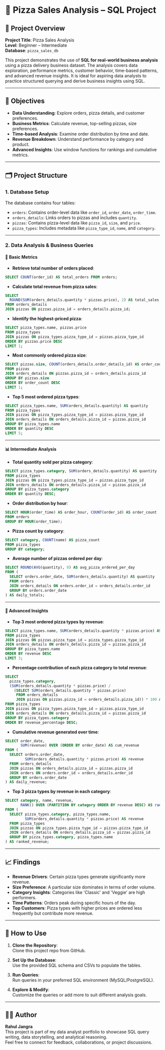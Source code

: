 
# 🍕 Pizza Sales Analysis – SQL Project

## 📌 Project Overview

**Project Title**: Pizza Sales Analysis  
**Level**: Beginner – Intermediate  
**Database**: `pizza_sales_db`

This project demonstrates the use of **SQL for real-world business analysis** using a pizza delivery business dataset. The analysis covers data exploration, performance metrics, customer behavior, time-based patterns, and advanced revenue insights. It is ideal for aspiring data analysts to practice structured querying and derive business insights using SQL.

---

## 🎯 Objectives

- **Data Understanding**: Explore orders, pizza details, and customer preferences.
- **Business Metrics**: Calculate revenue, top-selling pizzas, size preferences.
- **Time-based Analysis**: Examine order distribution by time and date.
- **Revenue Breakdown**: Understand performance by category and product.
- **Advanced Insights**: Use window functions for rankings and cumulative metrics.

---

## 🗂 Project Structure

### 1. Database Setup

The database contains four tables:

- `orders`: Contains order-level data like `order_id`, `order_date`, `order_time`.
- `orders_details`: Links orders to pizzas and includes `quantity`.
- `pizzas`: Contains pizza-level data like `pizza_id`, `size`, and `price`.
- `pizza_types`: Includes metadata like `pizza_type_id`, `name`, and `category`.

---

### 2. Data Analysis & Business Queries

#### 🔢 Basic Metrics

- **Retrieve total number of orders placed**:
```sql
SELECT COUNT(order_id) AS total_orders FROM orders;
```

- **Calculate total revenue from pizza sales**:
```sql
SELECT 
  ROUND(SUM(orders_details.quantity * pizzas.price), 2) AS total_sales
FROM orders_details
JOIN pizzas ON pizzas.pizza_id = orders_details.pizza_id;
```

- **Identify the highest-priced pizza**:
```sql
SELECT pizza_types.name, pizzas.price
FROM pizza_types
JOIN pizzas ON pizza_types.pizza_type_id = pizzas.pizza_type_id
ORDER BY pizzas.price DESC
LIMIT 1;
```

- **Most commonly ordered pizza size**:
```sql
SELECT pizzas.size, COUNT(orders_details.order_details_id) AS order_count
FROM pizzas
JOIN orders_details ON pizzas.pizza_id = orders_details.pizza_id
GROUP BY pizzas.size
ORDER BY order_count DESC
LIMIT 1;
```

- **Top 5 most ordered pizza types**:
```sql
SELECT pizza_types.name, SUM(orders_details.quantity) AS quantity
FROM pizza_types
JOIN pizzas ON pizza_types.pizza_type_id = pizzas.pizza_type_id
JOIN orders_details ON orders_details.pizza_id = pizzas.pizza_id
GROUP BY pizza_types.name
ORDER BY quantity DESC
LIMIT 5;
```

---

#### 📊 Intermediate Analysis

- **Total quantity sold per pizza category**:
```sql
SELECT pizza_types.category, SUM(orders_details.quantity) AS quantity
FROM pizza_types
JOIN pizzas ON pizza_types.pizza_type_id = pizzas.pizza_type_id
JOIN orders_details ON orders_details.pizza_id = pizzas.pizza_id
GROUP BY pizza_types.category
ORDER BY quantity DESC;
```

- **Order distribution by hour**:
```sql
SELECT HOUR(order_time) AS order_hour, COUNT(order_id) AS order_count
FROM orders
GROUP BY HOUR(order_time);
```

- **Pizza count by category**:
```sql
SELECT category, COUNT(name) AS pizza_count
FROM pizza_types
GROUP BY category;
```

- **Average number of pizzas ordered per day**:
```sql
SELECT ROUND(AVG(quantity), 0) AS avg_pizza_ordered_per_day
FROM (
  SELECT orders.order_date, SUM(orders_details.quantity) AS quantity
  FROM orders
  JOIN orders_details ON orders.order_id = orders_details.order_id
  GROUP BY orders.order_date
) AS daily_totals;
```

---

#### 🧠 Advanced Insights

- **Top 3 most ordered pizza types by revenue**:
```sql
SELECT pizza_types.name, SUM(orders_details.quantity * pizzas.price) AS revenue
FROM pizza_types
JOIN pizzas ON pizzas.pizza_type_id = pizza_types.pizza_type_id
JOIN orders_details ON orders_details.pizza_id = pizzas.pizza_id
GROUP BY pizza_types.name
ORDER BY revenue DESC
LIMIT 3;
```

- **Percentage contribution of each pizza category to total revenue**:
```sql
SELECT 
  pizza_types.category,
  (SUM(orders_details.quantity * pizzas.price) / 
    (SELECT SUM(orders_details.quantity * pizzas.price)
     FROM orders_details
     JOIN pizzas ON pizzas.pizza_id = orders_details.pizza_id)) * 100 AS revenue_percentage
FROM pizza_types
JOIN pizzas ON pizza_types.pizza_type_id = pizzas.pizza_type_id
JOIN orders_details ON orders_details.pizza_id = pizzas.pizza_id
GROUP BY pizza_types.category
ORDER BY revenue_percentage DESC;
```

- **Cumulative revenue generated over time**:
```sql
SELECT order_date,
       SUM(revenue) OVER (ORDER BY order_date) AS cum_revenue
FROM (
  SELECT orders.order_date,
         SUM(orders_details.quantity * pizzas.price) AS revenue
  FROM orders_details
  JOIN pizzas ON orders_details.pizza_id = pizzas.pizza_id
  JOIN orders ON orders.order_id = orders_details.order_id
  GROUP BY orders.order_date
) AS daily_revenue;
```

- **Top 3 pizza types by revenue in each category**:
```sql
SELECT category, name, revenue,
       RANK() OVER (PARTITION BY category ORDER BY revenue DESC) AS rank
FROM (
  SELECT pizza_types.category, pizza_types.name,
         SUM(orders_details.quantity * pizzas.price) AS revenue
  FROM pizza_types
  JOIN pizzas ON pizza_types.pizza_type_id = pizzas.pizza_type_id
  JOIN orders_details ON orders_details.pizza_id = pizzas.pizza_id
  GROUP BY pizza_types.category, pizza_types.name
) AS ranked_revenue;
```

---

## 📈 Findings

- **Revenue Drivers**: Certain pizza types generate significantly more revenue.
- **Size Preference**: A particular size dominates in terms of order volume.
- **Category Insights**: Categories like 'Classic' and 'Veggie' are high performers.
- **Time Patterns**: Orders peak during specific hours of the day.
- **Top Customers**: Pizza types with higher prices are ordered less frequently but contribute more revenue.

---

## 🧪 How to Use

1. **Clone the Repository**:  
   Clone this project repo from GitHub.

2. **Set Up the Database**:  
   Use the provided SQL schema and CSVs to populate the tables.

3. **Run Queries**:  
   Run queries in your preferred SQL environment (MySQL/PostgreSQL).

4. **Explore & Modify**:  
   Customize the queries or add more to suit different analysis goals.

---

## 👨‍💻 Author

**Rahul Jangra**  
This project is part of my data analyst portfolio to showcase SQL query writing, data storytelling, and analytical reasoning.  
Feel free to connect for feedback, collaborations, or project discussions.
